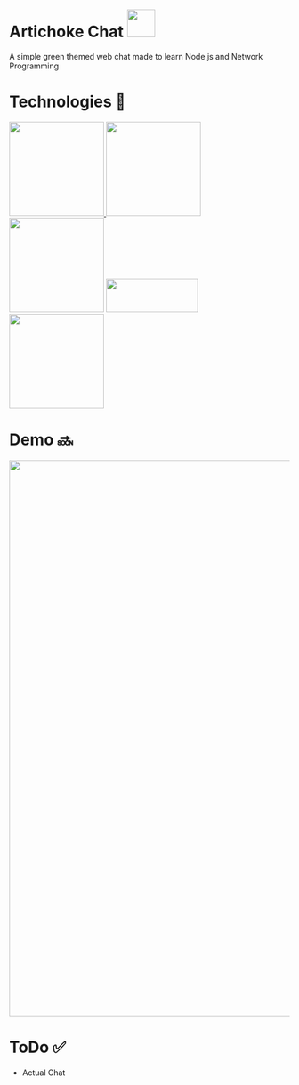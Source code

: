 # Artichoke Chat <img src="/public/images/artichoke.ico" height="50" width="50">
A simple green themed web chat made to learn Node.js and Network Programming

# Technologies 🧾
<a href="https://nodejs.org/en/"><img src="https://miro.medium.com/max/2560/1*etZwqGbLaNmByzwAUtXPIw.png" width="170" > </a>
<a href="https://socket.io/"><img src="https://i.imgur.com/dcCIum7.png" width="170"></a>
<a href="https://expressjs.com/"><img src="https://i.imgur.com/DninoCz.png" width="170"></a>
<a href="https://www.npmjs.com"><img src="https://www.drupal.org/files/project-images/Npm-logo.png" width="165" height="60">
<a href="https://bulma.io/"><img src="https://bulma.io/images/bulma-logo.png" width="170"></a>

</a>

# Demo 🔜
<img src="https://i.imgur.com/kGoMbGg.png" width="1000" >

# ToDo ✅
* Actual Chat
